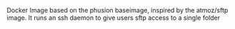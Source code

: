 Docker Image based on the phusion baseimage, inspired by the atmoz/sftp image. It runs an ssh daemon to give users
sftp access to a single folder
